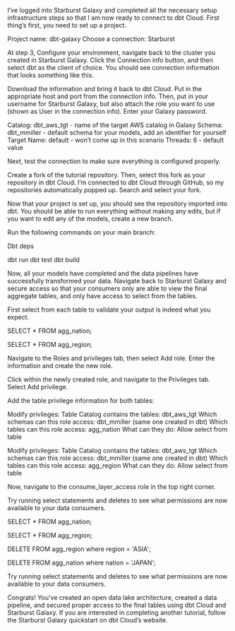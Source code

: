 
I’ve logged into Starburst Galaxy and completed all the necessary setup infrastructure steps so that I am now ready to connect to dbt Cloud.  First thing’s first, you need to set up a project. 

Project name: dbt-galaxy
Choose a connection: Starburst



At step 3, Configure your environment, navigate back to the cluster you created in Starburst Galaxy. Click the Connection info button, and then select dbt as the client of choice. You should see connection information that looks something like this. 



Download the information and bring it back to dbt Cloud.  Put in the appropriate host and port from the connection info. Then, put in your username for Starburst Galaxy, but also attach the role you want to use (shown as User in the connection info). Enter your Galaxy password.

Catalog: dbt_aws_tgt - name of the target AWS catalog in Galaxy
Schema: dbt_mmiller - default schema for your models, add an identifier for yourself
Target Name: default - won’t come up in this scenario 
Threads: 6 - default value



Next, test the connection to make sure everything is configured properly. 


Create a fork of the tutorial repository. Then, select this fork as your repository in dbt Cloud. I’m connected to dbt Cloud through GitHub, so my repositories automatically popped up. Search and select your fork. 

Now that your project is set up, you should see the repository imported into dbt. You should be able to run everything without making any edits, but if you want to edit any of the models, create a new branch. 



Run the following commands on your main branch:

Dbt deps

dbt run
dbt test
dbt build



Now, all your models have completed and the data pipelines have successfully transformed your data. Navigate back to Starburst Galaxy and secure access so that your consumers only are able to view the final aggregate tables, and only have access to select from the tables.

First select from each table to validate your output is indeed what you expect. 


SELECT * FROM agg_nation;




SELECT * FROM agg_region;


 

Navigate to the Roles and privileges tab, then select Add role. Enter the information and create the new role. 


Click within the newly created role, and navigate to the Privileges tab. Select Add privilege.


Add the table privilege information for both tables:

Modify privileges: Table
Catalog contains the tables: dbt_aws_tgt
Which schemas can this role access: dbt_mmiller (same one created in dbt)
Which tables can this role access: agg_nation
What can they do: Allow select from table


Modify privileges: Table
Catalog contains the tables: dbt_aws_tgt
Which schemas can this role access: dbt_mmiller (same one created in dbt)
Which tables can this role access: agg_region
What can they do: Allow select from table


Now, navigate to the consume_layer_access role in the top right corner. 


Try running select statements and deletes to see what permissions are now available to your data consumers. 

SELECT * FROM agg_nation;


SELECT * FROM agg_region;

DELETE FROM agg_region where region = 'ASIA';


DELETE FROM agg_nation where nation = 'JAPAN';

Try running select statements and deletes to see what permissions are now available to your data consumers. 


Congrats! You’ve created an open data lake architecture, created a data pipeline, and secured proper access to the final tables using dbt Cloud and Starburst Galaxy.  If you are interested in completing another tutorial, follow the Starburst Galaxy quickstart on dbt Cloud’s website. 
